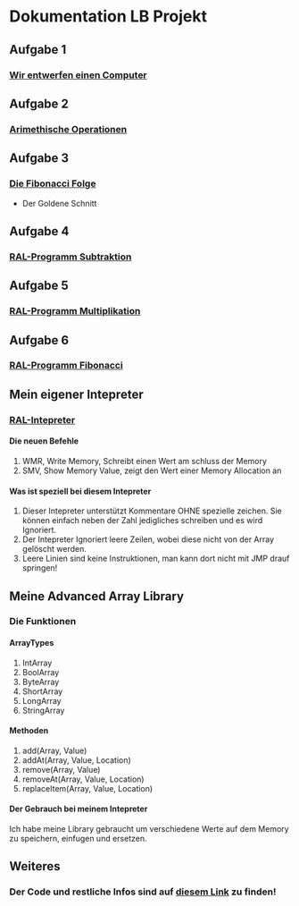 # Dokumentation LB Projekt
## Aufgabe 1
### [Wir entwerfen einen Computer](project/Fibonacci.java)

## Aufgabe 2
### [Arimethische Operationen](project/Operation.java)

## Aufgabe 3
### [Die Fibonacci Folge](project/Fibonacci.java)
-   Der Goldene Schnitt

## Aufgabe 4
### [RAL-Programm Subtraktion](RLE.Sub.txt)

## Aufgabe 5
### [RAL-Programm Multiplikation](RLE.Mul.txt)

## Aufgabe 6
### [RAL-Programm Fibonacci](RLE.Fibonacci.txt)

## Mein eigener Intepreter
### [RAL-Intepreter](project/Intepreter.java)
#### Die neuen Befehle
1. WMR, Write Memory, Schreibt einen Wert am schluss der Memory
2. SMV, Show Memory Value, zeigt den Wert einer Memory Allocation an
#### Was ist speziell bei diesem Intepreter
1. Dieser Intepreter unterstützt Kommentare OHNE spezielle zeichen. Sie können einfach neben der Zahl jedigliches schreiben und es wird Ignoriert.
2. Der Intepreter Ignoriert leere Zeilen, wobei diese nicht von der Array gelöscht werden.
3. Leere Linien sind keine Instruktionen, man kann dort nicht mit JMP drauf springen!

## Meine Advanced Array Library
###  Die Funktionen
#### ArrayTypes
1. IntArray
2. BoolArray
3. ByteArray
4. ShortArray
5. LongArray
6. StringArray
#### Methoden
1. add(Array, Value)
2. addAt(Array, Value, Location)
3. remove(Array, Value)
4. removeAt(Array, Value, Location)
5. replaceItem(Array, Value, Location)
#### Der Gebrauch bei meinem Intepreter
Ich habe meine Library gebraucht um verschiedene Werte auf dem Memory zu speichern, einfugen und ersetzen.

## Weiteres
### Der Code und restliche Infos sind auf [diesem Link]("https://github.com/xk-rl/AdvArray") zu finden!